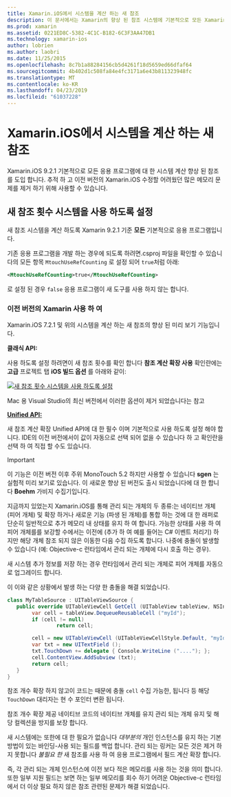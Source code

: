 ```yaml
---
title: Xamarin.iOS에서 시스템을 계산 하는 새 참조
description: 이 문서에서는 Xamarin의 향상 된 참조 시스템에 기본적으로 모든 Xamarin.iOS 응용 프로그램에서 사용을 계산을 설명 합니다.
ms.prod: xamarin
ms.assetid: 0221ED8C-5382-4C1C-B182-6C3F3AA47DB1
ms.technology: xamarin-ios
author: lobrien
ms.author: laobri
ms.date: 11/25/2015
ms.openlocfilehash: 8c7b1a88284156cb5d4261f18d5659ed66dfaf64
ms.sourcegitcommit: 4b402d1c508fa84e4fc3171a6e43b811323948fc
ms.translationtype: MT
ms.contentlocale: ko-KR
ms.lasthandoff: 04/23/2019
ms.locfileid: "61037228"
---
```

# <a name="new-reference-counting-system-in-xamarinios"></a>Xamarin.iOS에서 시스템을 계산 하는 새 참조

Xamarin.iOS 9.2.1 기본적으로 모든 응용 프로그램에 대 한 시스템 계산 향상 된 참조를 도입 합니다. 추적 하 고 이전 버전의 Xamarin.iOS 수정할 어려웠던 많은 메모리 문제를 제거 하기 위해 사용할 수 있습니다.

## <a name="enabling-the-new-reference-counting-system"></a>새 참조 횟수 시스템을 사용 하도록 설정

새 참조 시스템을 계산 하도록 Xamarin 9.2.1 기준 **모든** 기본적으로 응용 프로그램입니다.

기존 응용 프로그램을 개발 하는 경우에 되도록 하려면.csproj 파일을 확인할 수 있습니다의 모든 항목 `MtouchUseRefCounting` 로 설정 되어 `true`처럼 아래:

```xml
<MtouchUseRefCounting>true</MtouchUseRefCounting>
```

로 설정 된 경우 `false` 응용 프로그램이 새 도구를 사용 하지 않는 합니다.

### <a name="using-older-versions-of-xamarin"></a>이전 버전의 Xamarin 사용 하 여

Xamarin.iOS 7.2.1 및 위의 시스템을 계산 하는 새 참조의 향상 된 미리 보기 기능입니다.

**클래식 API:**

사용 하도록 설정 하려면이 새 참조 횟수를 확인 합니다 **참조 계산 확장 사용** 확인란에는 **고급** 프로젝트 탭 **iOS 빌드 옵션** 를 아래와 같이: 

[![](newrefcount-images/image1.png "새 참조 횟수 시스템을 사용 하도록 설정")](newrefcount-images/image1.png#lightbox)

Mac 용 Visual Studio의 최신 버전에서 이러한 옵션이 제거 되었습니다는 참고

 **[Unified API:](~/cross-platform/macios/unified/index.md)**

 새 참조 계산 확장 Unified API에 대 한 필수 이며 기본적으로 사용 하도록 설정 해야 합니다. IDE의 이전 버전에서이 값이 자동으로 선택 되어 없을 수 있습니다 하 고 확인란을 선택 하 여 직접 할 수도 있습니다.

    
> [!IMPORTANT]
> 이 기능은 이전 버전 이후 주위 MonoTouch 5.2 하지만 사용할 수 있습니다 **sgen** 는 실험적 미리 보기로 있습니다. 이 새로운 향상 된 버전도 출시 되었습니다에 대 한 합니다 **Boehm** 가비지 수집기입니다.


지금까지 있었는지 Xamarin.iOS를 통해 관리 되는 개체의 두 종류:는 네이티브 개체 (피어 개체) 및 확장 하거나 새로운 기능 (파생 된 개체)를 통합 하는 것에 대 한 래퍼로 단순히 일반적으로 추가 메모리 내 상태를 유지 하 여 합니다. 가능한 상태를 사용 하 여 피어 개체를를 보강할 수에서는 이전에 (추가 하 여 예를 들어는 C# 이벤트 처리기) 하지만 해당 개체 참조 되지 않은 이동한 다음 수집 하도록 합니다. 나중에 충돌이 발생할 수 있습니다 (예: Objective-c 런타임에서 관리 되는 개체에 다시 호출 하는 경우).

새 시스템 추가 정보를 저장 하는 경우 런타임에서 관리 되는 개체로 피어 개체를 자동으로 업그레이드 합니다.

이 이와 같은 상황에서 발생 하는 다양 한 충돌을 해결 되었습니다.

```csharp
class MyTableSource : UITableViewSource {
   public override UITableViewCell GetCell (UITableView tableView, NSIndexPath indexPath) {
        var cell = tableView.DequeueReusableCell ("myId");
        if (cell != null)
                return cell;

        cell = new UITableViewCell (UITableViewCellStyle.Default, "myId");
        var txt = new UITextField ();
        txt.TouchDown += delegate { Console.WriteLine ("...."); };
        cell.ContentView.AddSubview (txt);
        return cell;
   }
}
```

참조 개수 확장 하지 않고이 코드는 때문에 충돌 `cell` 수집 가능한, 됩니다 등 해당 `TouchDown` 대리자는 현 수 포인터 변환 됩니다.

참조 개수 확장 제공 네이티브 코드의 네이티브 개체를 유지 관리 되는 개체 유지 및 해당 컬렉션을 방지를 보장 합니다.

새 시스템에는 또한에 대 한 필요가 없습니다 *대부분의* 개인 인스턴스를 유지 하는 기본 방법이 있는 바인딩-사용 되는 필드를 백업 합니다. 관리 되는 링커는 모든 것은 제거 하지 못합니다 *불필요 한* 새 참조를 사용 하 여 응용 프로그램에서 필드 계산 확장 합니다.

즉, 각 관리 되는 개체 인스턴스에 이전 보다 적은 메모리를 사용 하는 것을 의미 합니다. 또한 일부 지원 필드는 보면 하는 일부 메모리를 회수 하기 어려운 Objective-c 런타임에서 더 이상 필요 하지 않은 참조 관련된 문제가 해결 되었습니다.
